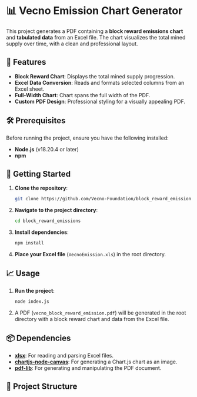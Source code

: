 # 📊 Vecno Emission Chart Generator

This project generates a PDF containing a **block reward emissions chart** and **tabulated data** from an Excel file. The chart visualizes the total mined supply over time, with a clean and professional layout.

## 🎯 Features

- **Block Reward Chart**: Displays the total mined supply progression.
- **Excel Data Conversion**: Reads and formats selected columns from an Excel sheet.
- **Full-Width Chart**: Chart spans the full width of the PDF.
- **Custom PDF Design**: Professional styling for a visually appealing PDF.

## 🛠 Prerequisites

Before running the project, ensure you have the following installed:

- **Node.js** (v18.20.4 or later)
- **npm**

## 🚀 Getting Started

1. **Clone the repository**:

    ```bash
    git clone https://github.com/Vecno-Foundation/block_reward_emissions.git
    ```

2. **Navigate to the project directory**:

    ```bash
    cd block_reward_emissions
    ```

3. **Install dependencies**:

    ```bash
    npm install
    ```

4. **Place your Excel file** (`VecnoEmission.xls`) in the root directory.

## 📈 Usage

1. **Run the project**:

    ```bash
    node index.js
    ```

2. A PDF (`vecno_block_reward_emission.pdf`) will be generated in the root directory with a block reward chart and data from the Excel file.

## 📦 Dependencies

- **[xlsx](https://www.npmjs.com/package/xlsx)**: For reading and parsing Excel files.
- **[chartjs-node-canvas](https://www.npmjs.com/package/chartjs-node-canvas)**: For generating a Chart.js chart as an image.
- **[pdf-lib](https://www.npmjs.com/package/pdf-lib)**: For generating and manipulating the PDF document.

## 📂 Project Structure

